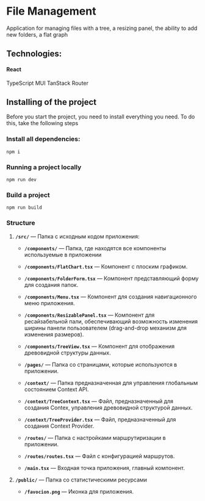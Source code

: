 # File Management

Application for managing files with a tree, a resizing panel, the ability to add new folders, a flat graph

## Technologies:

#### React
TypeScript
MUI
TanStack Router


## Installing of the project

Before you start the project, you need to install everything you need. To do this, take the following steps

### Install all dependencies:

```
npm i
```

### Running a project locally

```
npm run dev
```

### Build a project

```
npm run build
```

### Structure

1. **`/src/`** — Папка с исходным кодом приложения:
   - **`/components/`** — Папка, где находятся все компоненты используемые в приложении
   - **`/components/FlatChart.tsx`** — Компонент с плоским графиком.
   - **`/components/FolderForm.tsx`** — Компонент представляющий форму для создания папок.
   - **`/components/Menu.tsx`** — Компонент для создания навигационного меню приложения.
   - **`/components/ResizablePanel.tsx`** — Компонент для ресайзабельной пали, обеспечивающий возможность изменения ширины панели пользователем (drag-and-drop механизм для изменения размеров).
   - **`/components/TreeView.tsx`** — Компонент для отображения древовидной структуры данных.

   - **`/pages/`** — Папка со страницами, которые используются в приложении.

   - **`/context/`** — Папка предназначенная для управления глобальным состоянием Context API.
   - **`/context/TreeContext.tsx`** — Файл, предназначенный для создания Contex, управления древовидной структурой данных.
   - **`/context/TreeProvider.tsx`** — Файл, предназначенный для создания Context Provider.

   - **`/routes/`** — Папка с настройками маршрутиризации в приложении.
   - **`/routes/routes.tsx`** — Файл с конфигурацией маршрутов.

   - **`/main.tsx`** — Входная точка приложения, главный компонент.

2. **`/public/`** — Папка со статистическими ресурсами
   - **`/favocion.png`** — Иконка для приложения.